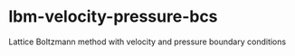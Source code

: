 # lbm-velocity-pressure-bcs
Lattice Boltzmann method with velocity and pressure boundary conditions
